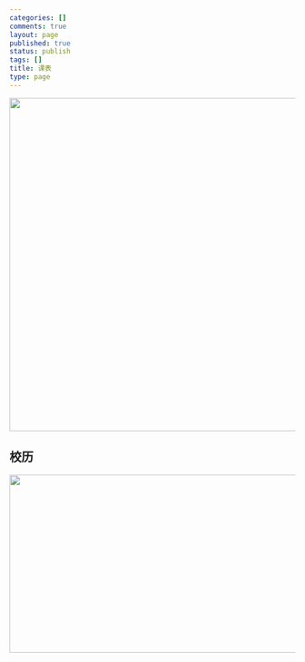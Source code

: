 ```yaml
--- 
categories: []
comments: true
layout: page
published: true
status: publish
tags: []
title: 课表
type: page
---
```

<a href="http://everet.org/images/uploads/2012/02/QQ%E6%88%AA%E5%9B%BE20120319221712.png"><img class="alignnone size-full wp-image-768" title="QQ截图20120319221712" src="http://everet.org/images/uploads/2012/02/QQ%E6%88%AA%E5%9B%BE20120319221712.png" alt="" width="650" height="588"></a>
<h2>校历</h2>
<a href="http://everet.org/images/uploads/2012/02/QQ%E6%88%AA%E5%9B%BE20120319161924.png"><img class="alignnone size-full wp-image-766" title="QQ截图20120319161924" src="http://everet.org/images/uploads/2012/02/QQ%E6%88%AA%E5%9B%BE20120319161924.png" alt="" width="748" height="314"></a>
